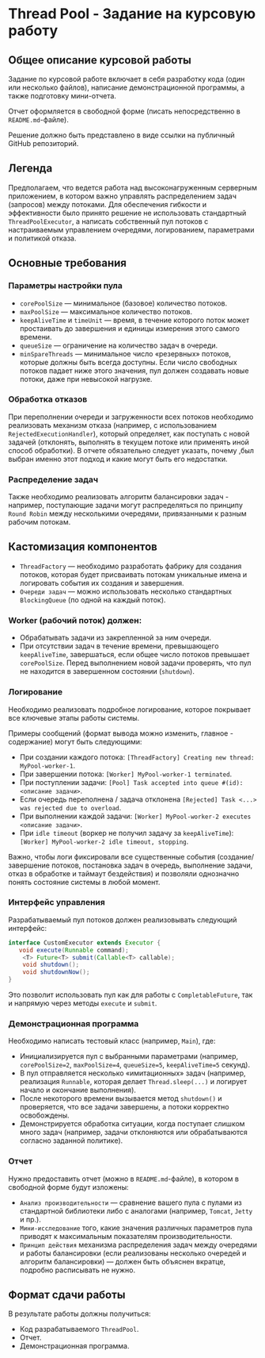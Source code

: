 # Thread Pool - Задание на курсовую работу

## Общее описание курсовой работы

Задание по курсовой работе включает в себя разработку кода (один или несколько файлов), написание демонстрационной программы, а также подготовку мини-отчета.

Отчет оформляется в свободной форме (писать непосредственно в `README.md`-файле).

Решение должно быть представлено в виде ссылки на публичный GitHub репозиторий.

## Легенда

Предполагаем, что ведется работа над высоконагруженным серверным приложением, в котором важно управлять распределением задач (запросов) между потоками. Для обеспечения гибкости и эффективности было принято решение не использовать стандартный `ThreadPoolExecutor`, а написать собственный пул потоков с настраиваемым управлением очередями, логированием, параметрами и политикой отказа.

## Основные требования

### Параметры настройки пула

- `corePoolSize` — минимальное (базовое) количество потоков.
- `maxPoolSize` — максимальное количество потоков.
- `keepAliveTime` и `timeUnit` — время, в течение которого поток может простаивать до завершения и единицы измерения этого самого времени.
- `queueSize` — ограничение на количество задач в очереди.
- `minSpareThreads` — минимальное число «резервных» потоков, которые должны быть всегда доступны. Если число свободных потоков падает ниже этого значения, пул должен создавать новые потоки, даже при невысокой нагрузке.

### Обработка отказов

При переполнении очереди и загруженности всех потоков необходимо реализовать механизм отказа (например, с использованием `RejectedExecutionHandler`), который определяет, как поступать с новой задачей (отклонять, выполнять в текущем потоке или применять иной способ обработки). В отчете обязательно следует указать, почему ,был выбран именно этот подход и какие могут быть его недостатки.

### Распределение задач

Также необходимо реализовать алгоритм балансировки задач - например, поступающие задачи могут распределяться по принципу `Round Robin` между несколькими очередями, привязанными к разным рабочим потокам.

## Кастомизация компонентов

- `ThreadFactory` — необходимо разработать фабрику для создания потоков, которая будет присваивать потокам уникальные имена и логировать события их создания и завершения.
- `Очереди задач` — можно использовать несколько стандартных `BlockingQueue` (по одной на каждый поток).

### Worker (рабочий поток) должен:

- Обрабатывать задачи из закрепленной за ним очереди.
- При отсутствии задач в течение времени, превышающего `keepAliveTime`, завершаться, если общее число потоков превышает `corePoolSize`.
Перед выполнением новой задачи проверять, что пул не находится в завершенном состоянии (`shutdown`).

### Логирование

Необходимо реализовать подробное логирование, которое покрывает все ключевые этапы работы системы.

Примеры сообщений (формат вывода можно изменить, главное - содержание) могут быть следующими:

- При создании каждого потока: `[ThreadFactory] Creating new thread: MyPool-worker-1`.
- При завершении потока: `[Worker] MyPool-worker-1 terminated`.
- При поступлении задачи: `[Pool] Task accepted into queue #(id): <описание задачи>`.
- Если очередь переполнена / задача отклонена `[Rejected] Task <...> was rejected due to overload`.
- При выполнении каждой задачи: `[Worker] MyPool-worker-2 executes <описание задачи>`.
- При `idle timeout` (воркер не получил задачу за `keepAliveTime`): `[Worker] MyPool-worker-2 idle timeout, stopping`.

Важно, чтобы логи фиксировали все существенные события (создание/завершение потоков, постановка задач в очередь, выполнение задачи, отказ в обработке и таймаут бездействия) и позволяли однозначно понять состояние системы в любой момент.

### Интерфейс управления

Разрабатываемый пул потоков должен реализовывать следующий интерфейс:

```java
interface CustomExecutor extends Executor {
   void execute(Runnable command);
    <T> Future<T> submit(Callable<T> callable);
    void shutdown();
    void shutdownNow();
}
```

Это позволит использовать пул как для работы с `CompletableFuture`, так и напрямую через методы `execute` и `submit`.

### Демонстрационная программа

Необходимо написать тестовый класс (например, `Main`), где:

- Инициализируется пул с выбранными параметрами (например, `corePoolSize=2`, `maxPoolSize=4`, `queueSize=5`, `keepAliveTime=5` секунд).
- В пул отправляется несколько «имитационных» задач (например, реализация `Runnable`, которая делает `Thread.sleep(...)` и логирует начало и окончание выполнения).
- После некоторого времени вызывается метод `shutdown()` и проверяется, что все задачи завершены, а потоки корректно освобождены.
- Демонстрируется обработка ситуации, когда поступает слишком много задач (например, задачи отклоняются или обрабатываются согласно заданной политике).

### Отчет

Нужно предоставить отчет (можно в `README.md`-файле), в котором в свободной форме будут изложены:

- `Анализ производительности` — сравнение вашего пула с пулами из стандартной библиотеки либо с аналогами (например, `Tomcat`, `Jetty` и пр.).
- `Мини-исследование` того, какие значения различных параметров пула приводят к максимальным показателям производительности.
- `Принцип действия` механизма распределения задач между очередями и работы балансировки (если реализованы несколько очередей и алгоритм балансировки) — должен быть объяснен вкратце, подробно расписывать не нужно.

## Формат сдачи работы

В результате работы должны получиться:

- Код разрабатываемого `ThreadPool`.
- Отчет.
- Демонстрационная программа.
